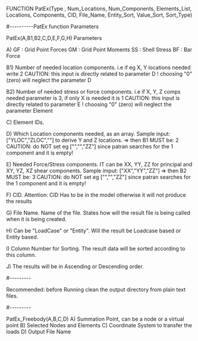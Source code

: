 FUNCTION PatEx(Type , Num_Locations, Num_Components, Elements_List, Locations, Components, CID, File_Name, Entity_Sort, Value_Sort, Sort_Type)

#----------PatEx function Parameters

PatEx(A,B1,B2,C,D,E,F,G,H) Parameters

A)
GF : Grid Point Forces
GM : Grid Point Moments
SS : Shell Stress
BF : Bar Force

B1) Number of needed location components. i.e if eg X, Y locations needed write 2
	CAUTION:	this input is directly related to parameter D !
				choosing "0" (zero) will neglect the parameter D

B2) Number of needed stress or force components. i.e if X, Y, Z comps needed parameter is 3, if only X is needed it is 1
	CAUTION:	this input is directly related to parameter E !
				choosing "0" (zero) will neglect the parameter Element
				
C) Element IDs.

D) Which Location components needed, as an array.
	Sample input: ["YLOC","ZLOC",""] to derive Y and Z locations. => then B1 MUST be: 2
	CAUTION: do NOT set eg ["","","ZZ"] since patran searches for the 1 component and it is empty!

E) Needed Force/Stress components. IT can be XX, YY, ZZ for principal and XY, YZ, XZ shear components. 
	Sample imput: ["XX","YY","ZZ"] => then B2 MUST be: 3
	CAUTION: do NOT set eg ["","","ZZ"] since patran searches for the 1 component and it is empty!
	
F) CID. Attention: CID Has to be in the model otherwise it will not produce the results

G) File Name. Name of the file. States how will the result file is being called when it is being created. 

H) Can be "LoadCase" or "Entity". Will the result be Loadcase based or Entity based. 

I) Column Number for Sorting. The result data will be sorted according to this column. 

J) The results will be in Ascending or Descending order. 


#---------

Recommended: before Running clean the output directory from plain text files. 


#---------

PatEx_Freebody(A,B,C,D)
A) Summation Point, can be a node or a virtual point
B) Selected Nodes and Elements
C) Coordinate System to transfer the loads
D) Output File Name
